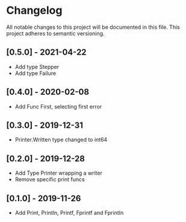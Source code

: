 # Changelog

All notable changes to this project will be documented in this file.
This project adheres to semantic versioning.

## [0.5.0] - 2021-04-22

- Add type Stepper
- Add type Failure

## [0.4.0] - 2020-02-08

- Add Func First, selecting first error

## [0.3.0] - 2019-12-31

- Printer.Written type changed to int64

## [0.2.0] - 2019-12-28

- Add Type Printer wrapping a writer
- Remove specific print funcs

## [0.1.0] - 2019-11-26

- Add Print, Println, Printf, Fprintf and Fprintln
